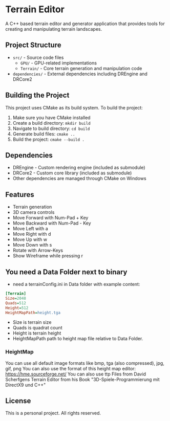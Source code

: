 # Terrain Editor

A C++ based terrain editor and generator application that provides tools for creating and manipulating terrain landscapes.

## Project Structure

- `src/` - Source code files
  - `GPU/` - GPU-related implementations
  - `Terrain/` - Core terrain generation and manipulation code
- `dependencies/` - External dependencies including DREngine and DRCore2

## Building the Project

This project uses CMake as its build system. To build the project:

1. Make sure you have CMake installed
2. Create a build directory: `mkdir build`
3. Navigate to build directory: `cd build`
4. Generate build files: `cmake ..`
5. Build the project: `cmake --build .`

## Dependencies

- DREngine - Custom rendering engine (included as submodule)
- DRCore2 - Custom core library (included as submodule)
- Other dependencies are managed through CMake on Windows

## Features

- Terrain generation
- 3D camera controls
- Move Forward with Num-Pad + Key
- Move Backward with Num-Pad - Key
- Move Left with a
- Move Right with d
- Move Up with w
- Move Down with s
- Rotate with Arrow-Keys
- Show Wireframe while pressing r

## You need a Data Folder next to binary
- need a terrainConfig.ini in Data folder with example content:
```ini
[Terrain]
Size=2048
Quads=512
Height=512
HeightMapPath=height.tga
```

- Size is terrain size
- Quads is quadrat count
- Height is terrain height
- HeightMapPath path to height map file relative to Data Folder.

### HeightMap
You can use all default image formats like bmp, tga (also compressed), jpg, gif, png
You can also use the format of this height map editor: https://hme.sourceforge.net/
You can also use ttp Files from David Scherfgens Terrain Editor from his Book "3D-Spiele-Programmierung mit DirectX9 und C++"

## License

This is a personal project. All rights reserved.

